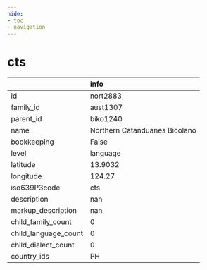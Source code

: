 ```yaml
---
hide:
- toc
- navigation
---
```

# cts
|                      | info                          |
|:---------------------|:------------------------------|
| id                   | nort2883                      |
| family_id            | aust1307                      |
| parent_id            | biko1240                      |
| name                 | Northern Catanduanes Bicolano |
| bookkeeping          | False                         |
| level                | language                      |
| latitude             | 13.9032                       |
| longitude            | 124.27                        |
| iso639P3code         | cts                           |
| description          | nan                           |
| markup_description   | nan                           |
| child_family_count   | 0                             |
| child_language_count | 0                             |
| child_dialect_count  | 0                             |
| country_ids          | PH                            |
